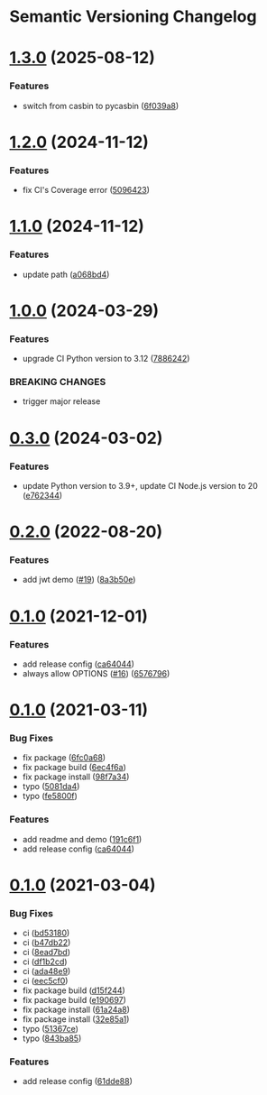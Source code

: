 # Semantic Versioning Changelog

# [1.3.0](https://github.com/officialpycasbin/fastapi-casbin-auth/compare/v1.2.0...v1.3.0) (2025-08-12)


### Features

* switch from casbin to pycasbin ([6f039a8](https://github.com/officialpycasbin/fastapi-casbin-auth/commit/6f039a849e66d30bb4a472c2d3b07f08fdb56ba0))

# [1.2.0](https://github.com/officialpycasbin/fastapi-casbin-auth/compare/v1.1.0...v1.2.0) (2024-11-12)


### Features

* fix CI's Coverage error ([5096423](https://github.com/officialpycasbin/fastapi-casbin-auth/commit/50964235d393ab35e8b64bb6db8209ae78e1ecc1))

# [1.1.0](https://github.com/officialpycasbin/fastapi-casbin-auth/compare/v1.0.0...v1.1.0) (2024-11-12)


### Features

* update path ([a068bd4](https://github.com/officialpycasbin/fastapi-casbin-auth/commit/a068bd4c87bad42b6aa77d698e13a433fb70447e))

# [1.0.0](https://github.com/officialpycasbin/fastapi-casbin-auth/compare/v0.3.0...v1.0.0) (2024-03-29)


### Features

* upgrade CI Python version to 3.12 ([7886242](https://github.com/officialpycasbin/fastapi-casbin-auth/commit/7886242a1e552439c88b66575e97793100be2ae1))


### BREAKING CHANGES

* trigger major release

# [0.3.0](https://github.com/officialpycasbin/fastapi-casbin-auth/compare/v0.2.0...v0.3.0) (2024-03-02)


### Features

* update Python version to 3.9+, update CI Node.js version to 20 ([e762344](https://github.com/officialpycasbin/fastapi-casbin-auth/commit/e7623440e02977dde02673d0ce9158dddb14bd67))

# [0.2.0](https://github.com/officialpycasbin/fastapi-casbin-auth/compare/v0.1.0...v0.2.0) (2022-08-20)


### Features

* add jwt demo ([#19](https://github.com/officialpycasbin/fastapi-casbin-auth/issues/19)) ([8a3b50e](https://github.com/officialpycasbin/fastapi-casbin-auth/commit/8a3b50e58e53885140b3b4cffc50f17cb3406aa3))

# [0.1.0](https://github.com/officialpycasbin/fastapi-casbin-auth/compare/v0.0.5...v0.1.0) (2021-12-01)

### Features

* add release
  config ([ca64044](https://github.com/officialpycasbin/fastapi-casbin-auth/commit/ca64044342088f36fb9822376487260a2ac2c6a1))
* always allow
  OPTIONS ([#16](https://github.com/officialpycasbin/fastapi-casbin-auth/issues/16)) ([6576796](https://github.com/officialpycasbin/fastapi-casbin-auth/commit/65767963ce26d8a63115ecbc87e76f812abd430f))

# [0.1.0](https://github.com/officialpycasbin/fastapi-casbin-auth/compare/v0.0.1...v0.1.0) (2021-03-11)

### Bug Fixes

* fix package ([6fc0a68](https://github.com/officialpycasbin/fastapi-casbin-auth/commit/6fc0a68e9a6620c0e67f355d82894b09aa5da1ef))
* fix package
  build ([6ec4f6a](https://github.com/officialpycasbin/fastapi-casbin-auth/commit/6ec4f6a58e205bf70913b21cf7102282f4435939))
* fix package
  install ([98f7a34](https://github.com/officialpycasbin/fastapi-casbin-auth/commit/98f7a34c2ee70b39a25f11d64746078253fb03ba))
* typo ([5081da4](https://github.com/officialpycasbin/fastapi-casbin-auth/commit/5081da46b99d1b8d1746f683d675bde17566d659))
* typo ([fe5800f](https://github.com/officialpycasbin/fastapi-casbin-auth/commit/fe5800f0f5af1b13a45721b24cfbdc48beabc8a2))

### Features

* add readme and
  demo ([191c6f1](https://github.com/officialpycasbin/fastapi-casbin-auth/commit/191c6f1caa812f288e8e8ecebad74762ca3b1866))
* add release
  config ([ca64044](https://github.com/officialpycasbin/fastapi-casbin-auth/commit/ca64044342088f36fb9822376487260a2ac2c6a1))

# [0.1.0](https://github.com/officialpycasbin/fastapi-casbin-auth/compare/v0.0.3...v0.1.0) (2021-03-04)

### Bug Fixes

* ci ([bd53180](https://github.com/officialpycasbin/fastapi-casbin-auth/commit/bd53180565fb55907b60666fb438add7cb18e4fb))
* ci ([b47db22](https://github.com/officialpycasbin/fastapi-casbin-auth/commit/b47db22b106db1b0c6b90b1419a95f6be3e91511))
* ci ([8ead7bd](https://github.com/officialpycasbin/fastapi-casbin-auth/commit/8ead7bd362c4ab72bc953286b97cd618206cfaac))
* ci ([df1b2cd](https://github.com/officialpycasbin/fastapi-casbin-auth/commit/df1b2cd7ee05ed058d009070ae2e9150c794c41b))
* ci ([ada48e9](https://github.com/officialpycasbin/fastapi-casbin-auth/commit/ada48e95c38494d59eb5c93698eb939201d1a038))
* ci ([eec5cf0](https://github.com/officialpycasbin/fastapi-casbin-auth/commit/eec5cf0f292044be21b264a85e391545dbf1d200))
* fix package
  build ([d15f244](https://github.com/officialpycasbin/fastapi-casbin-auth/commit/d15f244ab257e334b9204c140a4114c84f298f73))
* fix package
  build ([e190697](https://github.com/officialpycasbin/fastapi-casbin-auth/commit/e190697f2bc0678ee1762bb1b31c46cf4f7bd539))
* fix package
  install ([61a24a8](https://github.com/officialpycasbin/fastapi-casbin-auth/commit/61a24a816e823001e44a35a41fae5ecf86205697))
* fix package
  install ([32e85a1](https://github.com/officialpycasbin/fastapi-casbin-auth/commit/32e85a15475290a3128274d5fa03e82f6198edf2))
* typo ([51367ce](https://github.com/officialpycasbin/fastapi-casbin-auth/commit/51367ce9f189a218bfa270dbf389fda0cfed19f2))
* typo ([843ba85](https://github.com/officialpycasbin/fastapi-casbin-auth/commit/843ba852a455e00ca942897363e59ee3ec1f0698))

### Features

* add release
  config ([61dde88](https://github.com/officialpycasbin/fastapi-casbin-auth/commit/61dde885034f4ae5d32956141f8e70549088aac9))

